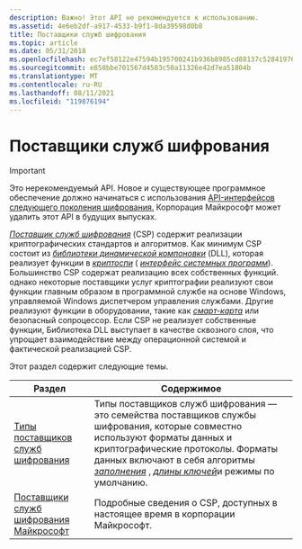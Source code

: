 ```yaml
---
description: Важно! Этот API не рекомендуется к использованию.
ms.assetid: 4e6eb2df-a917-4533-b9f1-8da39598d0b8
title: Поставщики служб шифрования
ms.topic: article
ms.date: 05/31/2018
ms.openlocfilehash: ec7ef58122e47594b195700241b936b8985cd88137c52841976495b195d7e4c9
ms.sourcegitcommit: e858bbe701567d4583c50a11326e42d7ea51804b
ms.translationtype: MT
ms.contentlocale: ru-RU
ms.lasthandoff: 08/11/2021
ms.locfileid: "119876194"
---
```

# <a name="cryptographic-service-providers"></a>Поставщики служб шифрования

> [!IMPORTANT]
> Это нерекомендуемый API. Новое и существующее программное обеспечение должно начинаться с использования [API-интерфейсов следующего поколения шифрования.](/windows/desktop/SecCNG/cng-portal) Корпорация Майкрософт может удалить этот API в будущих выпусках.

 

[*Поставщик служб шифрования*](../secgloss/c-gly.md) (CSP) содержит реализации криптографических стандартов и алгоритмов. Как минимум CSP состоит из [*библиотеки динамической компоновки*](../secgloss/d-gly.md) (DLL), которая реализует функции в [*криптоспи*](../secgloss/c-gly.md) ( [*интерфейс системных программ*](../secgloss/s-gly.md)). Большинство CSP содержат реализацию всех собственных функций. однако некоторые поставщики услуг криптографии реализуют свои функции главным образом в программной службе на основе Windows, управляемой Windows диспетчером управления службами. Другие реализуют функции в оборудовании, такие как [*смарт-карта*](../secgloss/s-gly.md) или безопасный сопроцессор. Если CSP не реализует собственные функции, Библиотека DLL выступает в качестве сквозного слоя, что упрощает взаимодействие между операционной системой и фактической реализацией CSP.

Этот раздел содержит следующие темы.



| Раздел                                                                                      | Содержимое                                                                                                                                                                                                                                                                                                                                                  |
|--------------------------------------------------------------------------------------------|-----------------------------------------------------------------------------------------------------------------------------------------------------------------------------------------------------------------------------------------------------------------------------------------------------------------------------------------------------------|
| [Типы поставщиков служб шифрования](cryptographic-provider-types.md)                           | Типы поставщиков служб шифрования — это семейства поставщиков службы шифрования, которые совместно используют форматы данных и криптографические протоколы. Форматы данных включают в себя алгоритмы [*заполнения*](../secgloss/p-gly.md) , [*длины ключей*](../secgloss/k-gly.md)и режимы по умолчанию. |
| [Поставщики служб шифрования Майкрософт](microsoft-cryptographic-service-providers.md) | Подробные сведения о CSP, доступных в настоящее время в корпорации Майкрософт.                                                                                                                                                                                                                                                                                       |



 

 

 
